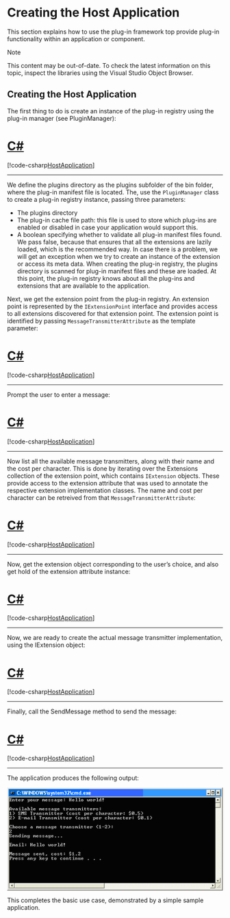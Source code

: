 Creating the Host Application
====
This section explains how to use the plug-in framework top provide plug-in functionality within an application or component.

> [!NOTE]
> This content may be out-of-date. To check the latest information on this topic, inspect the libraries using the Visual Studio Object Browser.


Creating the Host Application
-----
The first thing to do is create an instance of the plug-in registry using the plug-in manager (see PluginManager):

# [C#](#tab/tabid-1)
[!code-csharp[HostApplication](code_samples/HostApplication.cs#L17-L23)]
***

We define the plugins directory as the plugins subfolder of the bin folder, where the plug-in manifest file is located. The, use the `PluginManager` class to create a plug-in registry instance, passing three parameters:

* The plugins directory
* The plug-in cache file path: this file is used to store which plug-ins are enabled or disabled in case your application would support this.
* A boolean specifying whether to validate all plug-in manifest files found. We pass false, because that ensures that all the extensions are lazily loaded, which is the recommended way. In case there is a problem, we will get an exception when we try to create an instance of the extension or access its meta data.
When creating the plug-in registry, the plugins directory is scanned for plug-in manifest files and these are loaded. At this point, the plug-in registry knows about all the plug-ins and extensions that are available to the application.

Next, we get the extension point from the plug-in registry. An extension point is represented by the `IExtensionPoint` interface and provides access to all extensions discovered for that extension point. The extension point is identified by passing `MessageTransmitterAttribute` as the template parameter:

# [C#](#tab/tabid-2)
[!code-csharp[HostApplication](code_samples/HostApplication.cs#L28)]
***

Prompt the user to enter a message:

# [C#](#tab/tabid-3)
[!code-csharp[HostApplication](code_samples/HostApplication.cs#L34-L35)]
***

Now list all the available message transmitters, along with their name and the cost per character. This is done by iterating over the Extensions collection of the extension point, which contains `IExtension` objects. These provide access to the extension attribute that was used to annotate the respective extension implementation classes. The name and cost per character can be retreived from that `MessageTransmitterAttribute`:

# [C#](#tab/tabid-4)
[!code-csharp[HostApplication](code_samples/HostApplication.cs#L41-L55)]
***

Now, get the extension object corresponding to the user’s choice, and also get hold of the extension attribute instance:

# [C#](#tab/tabid-5)
[!code-csharp[HostApplication](code_samples/HostApplication.cs#L61)]
***

Now, we are ready to create the actual message transmitter implementation, using the IExtension object:

# [C#](#tab/tabid-6)
[!code-csharp[HostApplication](code_samples/HostApplication.cs#L65-L66)]
***

Finally, call the SendMessage method to send the message:

# [C#](#tab/tabid-7)
[!code-csharp[HostApplication](code_samples/HostApplication.cs#L70)]
***

The application produces the following output:

<img style="display:block; " src="images/HostApplicationOutput.png"/>

This completes the basic use case, demonstrated by a simple sample application.